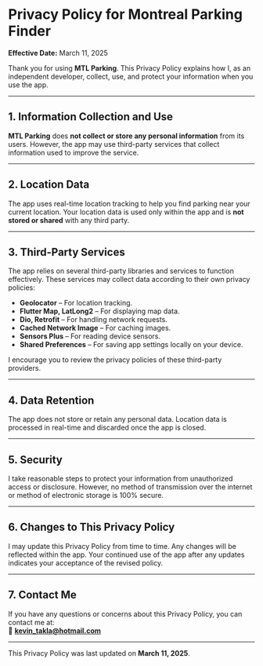 # Privacy Policy for Montreal Parking Finder

**Effective Date:** March 11, 2025  

Thank you for using **MTL Parking**. This Privacy Policy explains how I, as an independent developer, collect, use, and protect your information when you use the app.

---

## 1. Information Collection and Use  
**MTL Parking** does **not collect or store any personal information** from its users. However, the app may use third-party services that collect information used to improve the service.

---

## 2. Location Data  
The app uses real-time location tracking to help you find parking near your current location. Your location data is used only within the app and is **not stored or shared** with any third party.

---

## 3. Third-Party Services  
The app relies on several third-party libraries and services to function effectively. These services may collect data according to their own privacy policies:  

- **Geolocator** – For location tracking.  
- **Flutter Map, LatLong2** – For displaying map data.  
- **Dio, Retrofit** – For handling network requests.  
- **Cached Network Image** – For caching images.  
- **Sensors Plus** – For reading device sensors.  
- **Shared Preferences** – For saving app settings locally on your device.  

I encourage you to review the privacy policies of these third-party providers.

---

## 4. Data Retention  
The app does not store or retain any personal data. Location data is processed in real-time and discarded once the app is closed.

---

## 5. Security  
I take reasonable steps to protect your information from unauthorized access or disclosure. However, no method of transmission over the internet or method of electronic storage is 100% secure.

---

## 6. Changes to This Privacy Policy  
I may update this Privacy Policy from time to time. Any changes will be reflected within the app. Your continued use of the app after any updates indicates your acceptance of the revised policy.

---

## 7. Contact Me  
If you have any questions or concerns about this Privacy Policy, you can contact me at:  
📧 **kevin_takla@hotmail.com**

---

This Privacy Policy was last updated on **March 11, 2025**.
